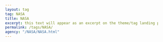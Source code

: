 ```yaml
---
layout: tag
tag: NASA
title: NASA
excerpt: this text will appear as an excerpt on the theme/tag landing page
permalink: /tags/NASA/
agency: "/NASA/NASA.html"
---
```

